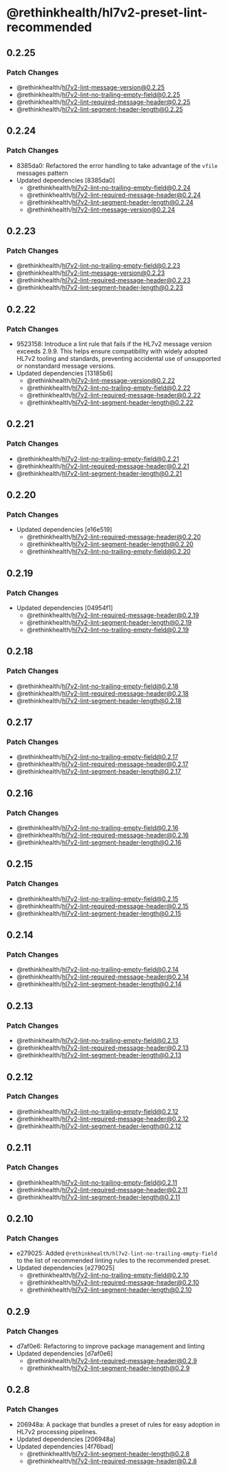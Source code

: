 # @rethinkhealth/hl7v2-preset-lint-recommended

## 0.2.25

### Patch Changes

- @rethinkhealth/hl7v2-lint-message-version@0.2.25
- @rethinkhealth/hl7v2-lint-no-trailing-empty-field@0.2.25
- @rethinkhealth/hl7v2-lint-required-message-header@0.2.25
- @rethinkhealth/hl7v2-lint-segment-header-length@0.2.25

## 0.2.24

### Patch Changes

- 8385da0: Refactored the error handling to take advantage of the `vfile` messages pattern
- Updated dependencies [8385da0]
  - @rethinkhealth/hl7v2-lint-no-trailing-empty-field@0.2.24
  - @rethinkhealth/hl7v2-lint-required-message-header@0.2.24
  - @rethinkhealth/hl7v2-lint-segment-header-length@0.2.24
  - @rethinkhealth/hl7v2-lint-message-version@0.2.24

## 0.2.23

### Patch Changes

- @rethinkhealth/hl7v2-lint-no-trailing-empty-field@0.2.23
- @rethinkhealth/hl7v2-lint-message-version@0.2.23
- @rethinkhealth/hl7v2-lint-required-message-header@0.2.23
- @rethinkhealth/hl7v2-lint-segment-header-length@0.2.23

## 0.2.22

### Patch Changes

- 9523158: Introduce a lint rule that fails if the HL7v2 message version exceeds 2.9.9. This helps ensure compatibility with widely adopted HL7v2 tooling and standards, preventing accidental use of unsupported or nonstandard message versions.
- Updated dependencies [13185b6]
  - @rethinkhealth/hl7v2-lint-message-version@0.2.22
  - @rethinkhealth/hl7v2-lint-no-trailing-empty-field@0.2.22
  - @rethinkhealth/hl7v2-lint-required-message-header@0.2.22
  - @rethinkhealth/hl7v2-lint-segment-header-length@0.2.22

## 0.2.21

### Patch Changes

- @rethinkhealth/hl7v2-lint-no-trailing-empty-field@0.2.21
- @rethinkhealth/hl7v2-lint-required-message-header@0.2.21
- @rethinkhealth/hl7v2-lint-segment-header-length@0.2.21

## 0.2.20

### Patch Changes

- Updated dependencies [e16e519]
  - @rethinkhealth/hl7v2-lint-required-message-header@0.2.20
  - @rethinkhealth/hl7v2-lint-segment-header-length@0.2.20
  - @rethinkhealth/hl7v2-lint-no-trailing-empty-field@0.2.20

## 0.2.19

### Patch Changes

- Updated dependencies [04954f1]
  - @rethinkhealth/hl7v2-lint-required-message-header@0.2.19
  - @rethinkhealth/hl7v2-lint-segment-header-length@0.2.19
  - @rethinkhealth/hl7v2-lint-no-trailing-empty-field@0.2.19

## 0.2.18

### Patch Changes

- @rethinkhealth/hl7v2-lint-no-trailing-empty-field@0.2.18
- @rethinkhealth/hl7v2-lint-required-message-header@0.2.18
- @rethinkhealth/hl7v2-lint-segment-header-length@0.2.18

## 0.2.17

### Patch Changes

- @rethinkhealth/hl7v2-lint-no-trailing-empty-field@0.2.17
- @rethinkhealth/hl7v2-lint-required-message-header@0.2.17
- @rethinkhealth/hl7v2-lint-segment-header-length@0.2.17

## 0.2.16

### Patch Changes

- @rethinkhealth/hl7v2-lint-no-trailing-empty-field@0.2.16
- @rethinkhealth/hl7v2-lint-required-message-header@0.2.16
- @rethinkhealth/hl7v2-lint-segment-header-length@0.2.16

## 0.2.15

### Patch Changes

- @rethinkhealth/hl7v2-lint-no-trailing-empty-field@0.2.15
- @rethinkhealth/hl7v2-lint-required-message-header@0.2.15
- @rethinkhealth/hl7v2-lint-segment-header-length@0.2.15

## 0.2.14

### Patch Changes

- @rethinkhealth/hl7v2-lint-no-trailing-empty-field@0.2.14
- @rethinkhealth/hl7v2-lint-required-message-header@0.2.14
- @rethinkhealth/hl7v2-lint-segment-header-length@0.2.14

## 0.2.13

### Patch Changes

- @rethinkhealth/hl7v2-lint-no-trailing-empty-field@0.2.13
- @rethinkhealth/hl7v2-lint-required-message-header@0.2.13
- @rethinkhealth/hl7v2-lint-segment-header-length@0.2.13

## 0.2.12

### Patch Changes

- @rethinkhealth/hl7v2-lint-no-trailing-empty-field@0.2.12
- @rethinkhealth/hl7v2-lint-required-message-header@0.2.12
- @rethinkhealth/hl7v2-lint-segment-header-length@0.2.12

## 0.2.11

### Patch Changes

- @rethinkhealth/hl7v2-lint-no-trailing-empty-field@0.2.11
- @rethinkhealth/hl7v2-lint-required-message-header@0.2.11
- @rethinkhealth/hl7v2-lint-segment-header-length@0.2.11

## 0.2.10

### Patch Changes

- e279025: Added `@rethinkhealth/hl7v2-lint-no-trailing-empty-field` to the list of recommended linting rules to the recommended preset.
- Updated dependencies [e279025]
  - @rethinkhealth/hl7v2-lint-no-trailing-empty-field@0.2.10
  - @rethinkhealth/hl7v2-lint-required-message-header@0.2.10
  - @rethinkhealth/hl7v2-lint-segment-header-length@0.2.10

## 0.2.9

### Patch Changes

- d7af0e6: Refactoring to improve package management and linting
- Updated dependencies [d7af0e6]
  - @rethinkhealth/hl7v2-lint-required-message-header@0.2.9
  - @rethinkhealth/hl7v2-lint-segment-header-length@0.2.9

## 0.2.8

### Patch Changes

- 206948a: A package that bundles a preset of rules for easy adoption in HL7v2 processing pipelines.
- Updated dependencies [206948a]
- Updated dependencies [4f76bad]
  - @rethinkhealth/hl7v2-lint-segment-header-length@0.2.8
  - @rethinkhealth/hl7v2-lint-required-message-header@0.2.8
